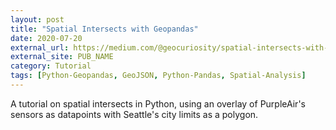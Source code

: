 ```yaml
---
layout: post
title: "Spatial Intersects with Geopandas"
date: 2020-07-20
external_url: https://medium.com/@geocuriosity/spatial-intersects-with-geopandas-420c98915ca9
external_site: PUB_NAME
category: Tutorial
tags: [Python-Geopandas, GeoJSON, Python-Pandas, Spatial-Analysis]
---
```

A tutorial on spatial intersects in Python, using an overlay of PurpleAir's sensors as datapoints with Seattle's city limits as a polygon.
